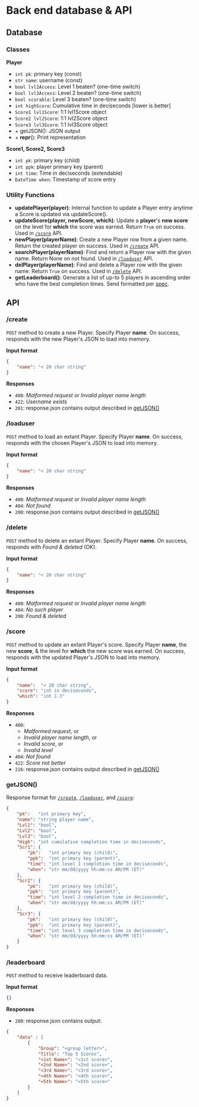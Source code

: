 # Back end database & API

## Database
### Classes
**Player**
- `int pk`:          primary key (const)
- `str name`:        username (const)
- `bool lvl2Access`: Level 1 beaten? (one-time switch)
- `bool lvl3Access`: Level 2 beaten? (one-time switch)
- `bool scorable`:   Level 3 beaten? (one-time switch)
- `int highScore`:   Cumulative time in deciseconds [lower is better]
- `Score1 lvl1Score`:  1:1 lvl1Score object
- `Score2 lvl2Score`:  1:1 lvl2Score object
- `Score3 lvl3Score`:  1:1 lvl3Score object
- \+ getJSON():      JSON output
- \+ __repr__():     Print representation

**Score1, Score2, Score3**
- `int pk`:   primary key (child)
- `int ppk`:  player primary key (parent)
- `int time`: Time in deciseconds (extendable)
- `DateTime when`: Timestamp of score entry

### Utility Functions
- **updatePlayer(player)**: Internal function to update a Player entry anytime a Score is updated via updateScore().
- **updateScore(player, newScore, which)**: Update a **player**'s **new score** on the level for **which** the score was earned. Return `True` on success. Used in [`/score`](#score) API.
- **newPlayer(playerName)**: Create a new Player row from a given name. Return the created player on success. Used in [`/create`](#create) API.
- **searchPlayer(playerName)**: Find and return a Player row with the given name. Return None on not found. Used in [`/loaduser`](#loaduser) API.
- **delPlayer(playerName)**: Find and delete a Player row with the given name. Return `True` on success. Used in [`/delete`](#delete) API.
- **getLeaderboard()**: Generate a list of up-to 5 players in ascending order who have the best completion times. Send formatted per [spec](https://docs.google.com/document/d/1Gpnkp3MwqZgTIk5YkbYMRW6-g69R0THyHQW5jGE_9s8/edit).

## API
### /create
`POST` method to create a new Player. Specify Player **name**. On success, responds with the new Player's JSON to load into memory.

**Input format**
```json
{
    "name": "< 20 char string"
}
```

**Responses**
- `400`: *Malformed request* or *Invalid player name length*
- `422`: *Username exists*
- `201`: response.json contains output described in [getJSON()](#getjson)

### /loaduser
`POST` method to load an extant Player. Specify Player **name**. On success, responds with the chosen Player's JSON to load into memory.

**Input format**
```json
{
    "name": "< 20 char string"
}
```

**Responses**
- `400`: *Malformed request* or *Invalid player name length*
- `404`: *Not found*
- `200`: response.json contains output described in [getJSON()](#getjson)

### /delete
`POST` method to delete an extant Player. Specify Player **name**. On success, responds with *Found & deleted* (OK).

**Input format**
```json
{
    "name": "< 20 char string"
}
```

**Responses**
- `400`: *Malformed request* or *Invalid player name length*
- `404`: *No such player*
- `200`: *Found & deleted*

### /score
`POST` method to update an extant Player's score. Specify Player **name**, the new **score**, & the level for **which** the new score was earned. On success, responds with the updated Player's JSON to load into memory.

**Input format**
```json
{
    "name":  "< 20 char string",
    "score": "int in deciseconds",
    "which": "int 1-3"
}
```

**Responses**
- `400`:
  - *Malformed request*, or
  - *Invalid player name length*, or
  - *Invalid score*, or
  - *Invalid level*
- `404`: *Not found*
- `422`: *Score not better*
- `226`: response.json contains output described in [getJSON()](#getjson)

### getJSON()
Response format for [`/create`](#create), [`/loaduser`](#loaduser), and [`/score`](#score):
```json
{
    "pk":   "int primary key",
    "name": "string player name",
    "Lvl1": "bool",
    "Lvl2": "bool",
    "Lvl3": "bool",
    "High": "int cumulative completion time in deciseconds",
    "Scr1": {
        "pk":   "int primary key (child)",
        "ppk":  "int primary key (parent)",
        "time": "int level 1 completion time in deciseconds",
        "when": "str mm/dd/yyyy hh:mm:ss AM/PM (ET)"
    },
    "Scr2": {
        "pk":   "int primary key (child)",
        "ppk":  "int primary key (parent)",
        "time": "int level 2 completion time in deciseconds",
        "when": "str mm/dd/yyyy hh:mm:ss AM/PM (ET)"
    },
    "Scr3": {
        "pk":   "int primary key (child)",
        "ppk":  "int primary key (parent)",
        "time": "int level 3 completion time in deciseconds",
        "when": "str mm/dd/yyyy hh:mm:ss AM/PM (ET)"
    }
}
```

### /leaderboard
`POST` method to receive leaderboard data.

**Input format**
```json
{}
```

**Responses**
- `200`: response.json contains output:

```json
{
    "data" : [ 
        {
            "Group": "<group letter>",
            "Title": "Top 5 Scores",
            "<1st Name>": "<1st score>",
            "<2nd Name>": "<2nd score>",
            "<3rd Name>": "<3rd score>",
            "<4th Name>": "<4th score>",
            "<5th Name>": "<5th score>"
        }
    ]
}
```
